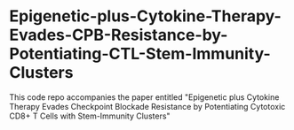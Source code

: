 # Epigenetic-plus-Cytokine-Therapy-Evades-CPB-Resistance-by-Potentiating-CTL-Stem-Immunity-Clusters
This code repo accompanies the paper entitled "Epigenetic plus Cytokine Therapy Evades Checkpoint Blockade Resistance by Potentiating Cytotoxic CD8+ T Cells with Stem-Immunity Clusters"
